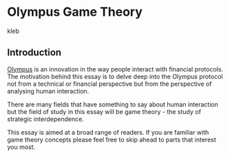 # Olympus Game Theory

kleb

## Introduction

[Olympus](https://www.olympusdao.finance/) is an innovation in the way people
interact with financial protocols. The motivation behind this essay is to delve
deep into the Olympus protocol not from a technical or financial perspective but
from the perspective of analysing human interaction.

There are many fields that have something to say about human interaction but the
field of study in this essay will be game theory - the study of strategic interdependence.

This essay is aimed at a broad range of readers. If you are familiar with game
theory concepts please feel free to skip ahead to parts that interest you most.
